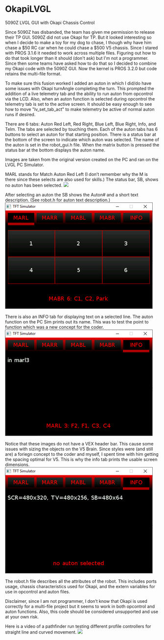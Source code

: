 # OkapiLVGL
5090Z LVGL GUI with Okapi Chassis Control

Since 5090Z has disbanded, the team has given me permission to release their TP GUI.
5090Z did not use Okapi for TP. But it looked interesting so when I decide to make a toy 
for my dog to chase, I though why have him chase a $50 RC car when he could chase a 
$500 V5 chassis. Since I stared with PROS 3.1.6 it needed to work across multiple files. 
Figuring out how to do that took longer than it should (don't ask) but I'm not a programmer.
Since then some teams have asked how to do that so I decided to combine my Okapi code
with the 5090Z GUI. Now the kernel is PROS 3.2.0 but code retains the multi-file format. 

To make sure this fusion worked I added an auton in which I did/do have some issues with 
Okapi turnAngle completing the turn. This prompted the addition of a live telemetry tab and 
the ability to run auton from opcontrol via the LCD. Also, when an auton function is selected 
during opcontrol the telemetry tab is set to the active screen. It should be easy enough to 
see how to move "lv_set_tab_act" to make telemetry be active of normal auton runs if 
desired. 

There are 6 tabs: Auton Red Left, Red Right, Blue Left, Blue Right, Info, and Telm. The tabs 
are selected by touching them. Each of the auton tabs has 6 buttons to select an auton for 
that starting position. There is a status bar at the bottom of the screen to indicate which 
auton was selected. The name of the auton is set in the robot_gui.h file. When the matrix 
button is pressed the status bar at the bottom displays the auton name.

Images are taken from the original version created on the PC and ran on the LVGL PC Simulator.

MARL stands for Match Auton Red Left (I don’t remember why the M is there since these selects
are also used for skills.) The status bar, SB, shows no auton has been selected.
![](https://raw.githubusercontent.com/timeconfusing/Images/master/MARL_NO_AUTON.PNG)

After selecting an auton the SB shows the Auton# and a short text description. (See robot.h 
for auton text description.)
![](https://raw.githubusercontent.com/timeconfusing/Images/master/MARL.PNG)

There is also an INFO tab for displaying text on a selected line. The auton function on the 
PC Sim prints out its name. This was to test the point to function which was a new concept 
for the coder. 
![](https://raw.githubusercontent.com/timeconfusing/Images/master/INFO.PNG)

Notice that these images do not have a VEX header bar. This cause some issues with sizing the
objects on the V5 Brain. Since styles were (and still are) a foriegn concept to the coder and 
myself, I spent time with him getting the spacing optimal for V5. This is why the info tab 
prints the usable screen dimensions. 
![](https://raw.githubusercontent.com/timeconfusing/Images/master/INFO_NO_AUTO.PNG)

The robot.h file describes all the attributes of the robot. This includes ports usage, chassis
characteristics used for Okapi, and the extern variables for use in opcontrol and auton files.

Disclaimer, since I am not programmer, I don’t know that Okapi is used correctly for a 
multi-file project but it seems to work in both opcontrol and auton functions. Also, this
code should be considered unsupported and use at your own risk.  

Here is a video of a pathfinder run testing different profile controllers for straight line and curved movement.
[![](https://i9.ytimg.com/vi/33lRcu2PDCk/mq1.jpg?sqp=CK-g8PIF&rs=AOn4CLBXyg7CD-vdbM0JAgkwn2tLiJ4l0Q)](https://youtu.be/33lRcu2PDCk)
